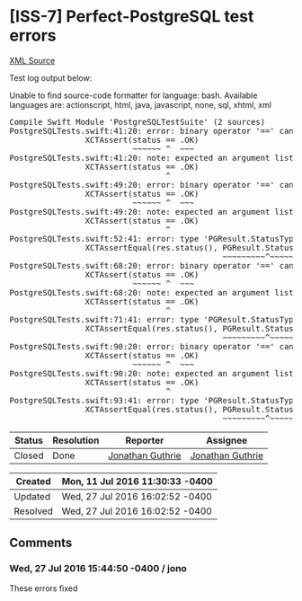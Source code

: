 # [ISS-7] Perfect-PostgreSQL test errors

[XML Source](./xml/ISS-7.xml)
<p><p>Test log output below:</p>


<div class="code panel" style="border-width: 1px;"><div class="codeContent panelContent">
<div class="error"><span class="error">Unable to find source-code formatter for language: bash.</span> Available languages are: actionscript, html, java, javascript, none, sql, xhtml, xml</div><pre>
Compile Swift Module 'PostgreSQLTestSuite' (2 sources)
PostgreSQLTests.swift:41:20: error: binary <span class="code-keyword">operator</span> '==' cannot be applied to operands of type 'PGConnection.StatusType' and '_'
                XCTAssert(status == .OK)
                          ~~~~~~ ^  ~~~
PostgreSQLTests.swift:41:20: note: expected an argument list of type '(PGConnection.StatusType, PGConnection.StatusType)'
                XCTAssert(status == .OK)
                                 ^
PostgreSQLTests.swift:49:20: error: binary <span class="code-keyword">operator</span> '==' cannot be applied to operands of type 'PGConnection.StatusType' and '_'
                XCTAssert(status == .OK)
                          ~~~~~~ ^  ~~~
PostgreSQLTests.swift:49:20: note: expected an argument list of type '(PGConnection.StatusType, PGConnection.StatusType)'
                XCTAssert(status == .OK)
                                 ^
PostgreSQLTests.swift:52:41: error: type 'PGResult.StatusType' has no member 'TuplesOK'
                XCTAssertEqual(res.status(), PGResult.StatusType.TuplesOK)
                                             ~~~~~~~~~^~~~~~~~~~ ~~~~~~~~
PostgreSQLTests.swift:68:20: error: binary <span class="code-keyword">operator</span> '==' cannot be applied to operands of type 'PGConnection.StatusType' and '_'
                XCTAssert(status == .OK)
                          ~~~~~~ ^  ~~~
PostgreSQLTests.swift:68:20: note: expected an argument list of type '(PGConnection.StatusType, PGConnection.StatusType)'
                XCTAssert(status == .OK)
                                 ^
PostgreSQLTests.swift:71:41: error: type 'PGResult.StatusType' has no member 'TuplesOK'
                XCTAssertEqual(res.status(), PGResult.StatusType.TuplesOK)
                                             ~~~~~~~~~^~~~~~~~~~ ~~~~~~~~
PostgreSQLTests.swift:90:20: error: binary <span class="code-keyword">operator</span> '==' cannot be applied to operands of type 'PGConnection.StatusType' and '_'
                XCTAssert(status == .OK)
                          ~~~~~~ ^  ~~~
PostgreSQLTests.swift:90:20: note: expected an argument list of type '(PGConnection.StatusType, PGConnection.StatusType)'
                XCTAssert(status == .OK)
                                 ^
PostgreSQLTests.swift:93:41: error: type 'PGResult.StatusType' has no member 'TuplesOK'
                XCTAssertEqual(res.status(), PGResult.StatusType.TuplesOK, res.errorMessage())
                                             ~~~~~~~~~^~~~~~~~~~ ~~~~~~~~
</pre>
</div></div></p>





Status|Resolution|Reporter|Assignee
------|----------|--------|--------
Closed|Done|[Jonathan Guthrie](jono)|[Jonathan Guthrie]($jono)





Created|Mon, 11 Jul 2016 11:30:33 -0400
-------|--------------
Updated|Wed, 27 Jul 2016 16:02:52 -0400
Resolved|Wed, 27 Jul 2016 16:02:52 -0400


## Comments




### Wed, 27 Jul 2016 15:44:50 -0400 / jono 

<p><p>These errors fixed</p></p>


